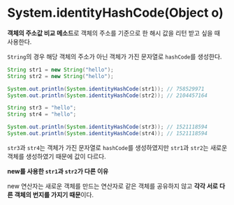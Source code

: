 # System.identityHashCode(Object o)

**객체의 주소값 비교 메소드**로 객체의 주소를 기준으로 한 해시 값을 리턴 받고 싶을 때 사용한다.

`String`의 경우 해당 객체의 주소가 아닌 객체가 가진 문자열로 `hashCode`를 생성한다.

```Java
String str1 = new String("hello");
String str2 = new String("hello");

System.out.println(System.identityHashCode(str1)); // 758529971
System.out.println(System.identityHashCode(str2)); // 2104457164

String str3 = "hello";
String str4 = "hello";

System.out.println(System.identityHashCode(str3)); // 1521118594
System.out.println(System.identityHashCode(str4)); // 1521118594
```

`str3`과 `str4`는 객체가 가진 문자열로 `hashCode`를 생성하였지만 `str1`과 `str2`는 새로운 객체를 생성하였기 때문에 값이 다르다.

**new를 사용한 `str1`과 `str2`가 다른 이유**

new 연산자는 새로운 객체를 만드는 연산자로 같은 객체를 공유하지 않고 **각각 서로 다른 객체의 번지를 가지기 때문**이다.
